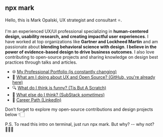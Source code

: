 ## npx mark

Hello, this is Mark Opalski, UX strategist and consultant ⭐️.

I'm an experienced UX/UI professional specializing in **human-centered design, usability research, and creating impactful user experiences**. I have worked at top organizations like **Gartner and Lockheed Martin** and am passionate about **blending behavioral science with design**. **I believe in the power of evidence-based design to drive business outcomes**. I also love contributing to open-source projects and sharing knowledge on design best practices through talks and articles.

- 🌐 [My Professional Portfolio (is constantly changing)](www.markopalski.com)
- 💼 [What am I doing about UX and Open Source? (GitHub, you're already here)](https://github.com/MarkOpalski)
- 🔍 [What do I think is funny? (Tis But A Scratch)](https://www.youtube.com/watch?v=ZmInkxbvlCs)
- 🧠 [What else do I think? (SubStack _sometimes_)](https://markopalski.substack.com/)
- 📄 [Career Path (LinkedIn)](https://www.linkedin.com/in/markopalski/)

Don’t forget to explore my open-source contributions and design projects below 👇🏻

P.S. To read this intro on terminal, just run npx mark. But why? -- why not? 🤷🏻‍♂️

